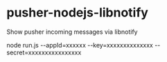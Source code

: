 # pusher-nodejs-libnotify

Show pusher incoming messages via libnotify

node run.js --appId=xxxxxx --key=xxxxxxxxxxxxxx --secret=xxxxxxxxxxxxxxxx